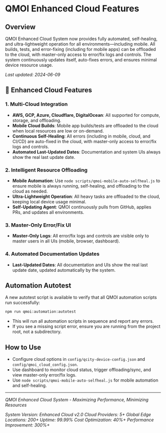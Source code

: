 # QMOI Enhanced Cloud Features

## Overview
QMOI Enhanced Cloud System now provides fully automated, self-healing, and ultra-lightweight operation for all environments—including mobile. All builds, tests, and error-fixing (including for mobile apps) can be offloaded to the cloud, with master-only access to error/fix logs and controls. The system continuously updates itself, auto-fixes errors, and ensures minimal device resource usage.

_Last updated: 2024-06-09_

## 🚀 Enhanced Cloud Features

### 1. Multi-Cloud Integration
- **AWS, GCP, Azure, Cloudflare, DigitalOcean**: All supported for compute, storage, and offloading.
- **Mobile Cloud Builds**: Mobile app builds/tests are offloaded to the cloud when local resources are low or on-demand.
- **Continuous Self-Healing**: All errors (including in mobile, cloud, and CI/CD) are auto-fixed in the cloud, with master-only access to error/fix logs and controls.
- **Automated Last-Updated Dates**: Documentation and system UIs always show the real last update date.

### 2. Intelligent Resource Offloading
- **Mobile Automation**: Use `node scripts/qmoi-mobile-auto-selfheal.js` to ensure mobile is always running, self-healing, and offloading to the cloud as needed.
- **Ultra-Lightweight Operation**: All heavy tasks are offloaded to the cloud, keeping local device usage minimal.
- **Self-Updating Agent**: QMOI continuously pulls from GitHub, applies PRs, and updates all environments.

### 3. Master-Only Error/Fix UI
- **Master-Only Logs**: All error/fix logs and controls are visible only to master users in all UIs (mobile, browser, dashboard).

### 4. Automated Documentation Updates
- **Last-Updated Dates**: All documentation and UIs show the real last update date, updated automatically by the system.

## Automation Autotest

A new autotest script is available to verify that all QMOI automation scripts run successfully:

```sh
npm run qmoi:automation:autotest
```

- This will run all automation scripts in sequence and report any errors.
- If you see a missing script error, ensure you are running from the project root, not a subdirectory.

## How to Use
- Configure cloud options in `config/qcity-device-config.json` and `config/qmoi_cloud_config.json`.
- Use dashboard to monitor cloud status, trigger offloading/sync, and view master-only error/fix logs.
- Use `node scripts/qmoi-mobile-auto-selfheal.js` for mobile automation and self-healing.

---

*QMOI Enhanced Cloud System - Maximizing Performance, Minimizing Resources*

*System Version: Enhanced Cloud v2.0*
*Cloud Providers: 5+*
*Global Edge Locations: 200+*
*Uptime: 99.99%*
*Cost Optimization: 40%+*
*Performance Improvement: 300%+* 